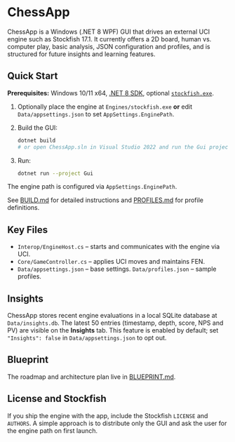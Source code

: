 # ChessApp

ChessApp is a Windows (.NET 8 WPF) GUI that drives an external UCI engine such as Stockfish 17.1. It currently offers a 2D board, human vs. computer play, basic analysis, JSON configuration and profiles, and is structured for future insights and learning features.

## Quick Start

**Prerequisites:** Windows 10/11 x64, [.NET 8 SDK](https://dotnet.microsoft.com/), optional [`stockfish.exe`](https://stockfishchess.org/).

1. Optionally place the engine at `Engines/stockfish.exe` **or** edit `Data/appsettings.json` to set `AppSettings.EnginePath`.
2. Build the GUI:

   ```bash
   dotnet build
   # or open ChessApp.sln in Visual Studio 2022 and run the Gui project
   ```
3. Run:

   ```bash
   dotnet run --project Gui
   ```

The engine path is configured via `AppSettings.EnginePath`.

See [BUILD.md](docs/BUILD.md) for detailed instructions and [PROFILES.md](docs/PROFILES.md) for profile definitions.

## Key Files

- `Interop/EngineHost.cs` – starts and communicates with the engine via UCI.
- `Core/GameController.cs` – applies UCI moves and maintains FEN.
- `Data/appsettings.json` – base settings. `Data/profiles.json` – sample profiles.

## Insights
ChessApp stores recent engine evaluations in a local SQLite database at `Data/insights.db`. The latest 50 entries (timestamp, depth, score, NPS and PV) are visible on the **Insights** tab. This feature is enabled by default; set `"Insights": false` in `Data/appsettings.json` to opt out.

## Blueprint

The roadmap and architecture plan live in [BLUEPRINT.md](docs/BLUEPRINT.md).

## License and Stockfish

If you ship the engine with the app, include the Stockfish `LICENSE` and `AUTHORS`. A simple approach is to distribute only the GUI and ask the user for the engine path on first launch.

